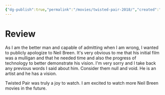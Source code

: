 ```yaml
---
{"dg-publish":true,"permalink":"/movies/twisted-pair-2018/","created":"2024-10-06","updated":"2024-10-06"}
---
```



# Review

As I am the better man and capable of admitting when I am wrong, I wanted to publicly apologize to Neil Breen. It's very obvious to me that his initial film was a mulligan and that he needed time and also the progress of technology to better demonstrate his vision. I'm very sorry and I take back any previous words I said about him. Consider them null and void. He is an artist and he has a vision.

Twisted Pair was truly a joy to watch. I am excited to watch more Neil Breen movies in the future.
